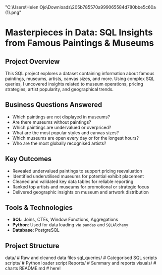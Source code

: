 "C:\Users\Helen Ojo\Downloads\205b785570a999065584d780bbe5c60a (1).png"
# Masterpieces in Data: SQL Insights from Famous Paintings & Museums

##  Project Overview
This SQL project explores a dataset containing information about famous paintings, museums, artists, canvas sizes, and more. Using complex SQL queries, I uncovered insights related to museum operations, pricing strategies, artist popularity, and geographical trends.

##  Business Questions Answered
- Which paintings are not displayed in museums?
- Are there museums without paintings?
- Which paintings are undervalued or overpriced?
- What are the most popular styles and canvas sizes?
- Which museums are open every day or for the longest hours?
- Who are the most globally recognised artists?

## Key Outcomes
- Revealed undervalued paintings to support pricing reevaluation
- Identified underutilised museums for potential exhibit placement
- Cleaned and validated key data tables for reliable reporting
- Ranked top artists and museums for promotional or strategic focus
- Delivered geographic insights on museum and artwork distribution
  
##  Tools & Technologies
- **SQL**: Joins, CTEs, Window Functions, Aggregations
- **Python**: Used for data loading via `pandas` and `SQLAlchemy`
- **Database**: PostgreSQL

##  Project Structure

data/               # Raw and cleaned data files
sql_queries/        # Categorised SQL scripts
scripts/            # Python loader script
Reports/            # Summary and reports
visuals/            # charts
README.md           # here!
